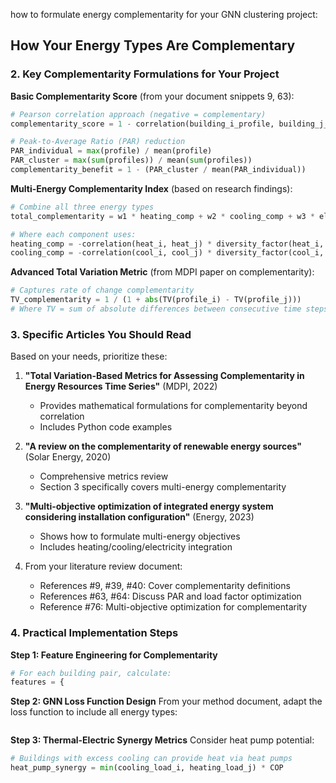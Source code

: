 how to formulate energy complementarity for your GNN clustering project:

## How Your Energy Types Are Complementary



### 2. **Key Complementarity Formulations for Your Project**

**Basic Complementarity Score** (from your document snippets 9, 63):
```python
# Pearson correlation approach (negative = complementary)
complementarity_score = 1 - correlation(building_i_profile, building_j_profile)

# Peak-to-Average Ratio (PAR) reduction
PAR_individual = max(profile) / mean(profile)
PAR_cluster = max(sum(profiles)) / mean(sum(profiles))
complementarity_benefit = 1 - (PAR_cluster / mean(PAR_individual))
```

**Multi-Energy Complementarity Index** (based on research findings):
```python
# Combine all three energy types
total_complementarity = w1 * heating_comp + w2 * cooling_comp + w3 * elec_comp

# Where each component uses:
heating_comp = -correlation(heat_i, heat_j) * diversity_factor(heat_i, heat_j)
cooling_comp = -correlation(cool_i, cool_j) * diversity_factor(cool_i, cool_j)
```

**Advanced Total Variation Metric** (from MDPI paper on complementarity):
```python
# Captures rate of change complementarity
TV_complementarity = 1 / (1 + abs(TV(profile_i) - TV(profile_j)))
# Where TV = sum of absolute differences between consecutive time steps
```

### 3. **Specific Articles You Should Read**

Based on your needs, prioritize these:

1. **"Total Variation-Based Metrics for Assessing Complementarity in Energy Resources Time Series"** (MDPI, 2022)
   - Provides mathematical formulations for complementarity beyond correlation
   - Includes Python code examples

2. **"A review on the complementarity of renewable energy sources"** (Solar Energy, 2020) 
   - Comprehensive metrics review
   - Section 3 specifically covers multi-energy complementarity

3. **"Multi-objective optimization of integrated energy system considering installation configuration"** (Energy, 2023)
   - Shows how to formulate multi-energy objectives
   - Includes heating/cooling/electricity integration

4. From your literature review document:
   - References #9, #39, #40: Cover complementarity definitions
   - References #63, #64: Discuss PAR and load factor optimization
   - Reference #76: Multi-objective optimization for complementarity

### 4. **Practical Implementation Steps**

**Step 1: Feature Engineering for Complementarity**
```python
# For each building pair, calculate:
features = {

```

**Step 2: GNN Loss Function Design**
From your method document, adapt the loss function to include all energy types:
```
```

**Step 3: Thermal-Electric Synergy Metrics**
Consider heat pump potential:
```python
# Buildings with excess cooling can provide heat via heat pumps
heat_pump_synergy = min(cooling_load_i, heating_load_j) * COP
```

